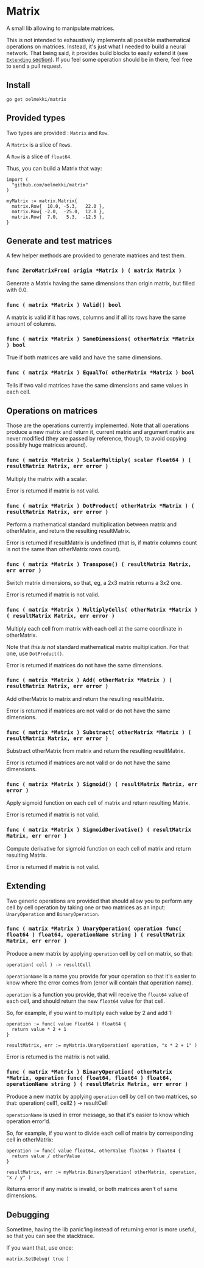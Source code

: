 # Matrix

A small lib allowing to manipulate matrices.

This is not intended to exhaustively implements all possible mathematical operations on matrices. Instead, it's just what I needed to build a neural network. That being said, it provides build blocks to easily extend it (see [`Extending` section](#Extending)). If you feel some operation should be in there, feel free to send a pull request.


## Install

```
go get oelmekki/matrix
```


## Provided types

Two types are provided : `Matrix` and `Row`.

A `Matrix` is a slice of `Row`s.

A `Row` is a slice of `float64`.

Thus, you can build a Matrix that way:

```
import (
  "github.com/oelmekki/matrix"
)

myMatrix := matrix.Matrix{
  matrix.Row{  10.0, -5.3,   22.0 },
  matrix.Row{ -2.0,  -25.0,  12.0 },
  matrix.Row{  7.0,   5.3,  -12.5 },
}
```


## Generate and test matrices

A few helper methods are provided to generate matrices and test them.


### `func ZeroMatrixFrom( origin *Matrix ) ( matrix Matrix )`

Generate a Matrix having the same dimensions than origin matrix,
but filled with 0.0.


### `func ( matrix *Matrix ) Valid() bool`

A matrix is valid if it has rows, columns and if all its rows have the same
amount of columns.


### `func ( matrix *Matrix ) SameDimensions( otherMatrix *Matrix ) bool`

True if both matrices are valid and have the same dimensions.


### `func ( matrix *Matrix ) EqualTo( otherMatrix *Matrix ) bool`

Tells if two valid matrices have the same dimensions and same
values in each cell.


## Operations on matrices

Those are the operations currently implemented. Note that all operations
produce a new matrix and return it, current matrix and argument matrix are
never modified (they are passed by reference, though, to avoid copying possibly
huge matrices around).


### `func ( matrix *Matrix ) ScalarMultiply( scalar float64 ) ( resultMatrix Matrix, err error )`

Multiply the matrix with a scalar.

Error is returned if matrix is not valid.


### `func ( matrix *Matrix ) DotProduct( otherMatrix *Matrix ) ( resultMatrix Matrix, err error )`

Perform a mathematical standard multiplication between matrix and otherMatrix, and return
the resulting resultMatrix.

Error is returned if resultMatrix is undefined (that is, if matrix columns count is not
the same than otherMatrix rows count).


### `func ( matrix *Matrix ) Transpose() ( resultMatrix Matrix, err error )`

Switch matrix dimensions, so that, eg, a 2x3 matrix returns
a 3x2 one.

Error is returned if matrix is not valid.


### `func ( matrix *Matrix ) MultiplyCells( otherMatrix *Matrix ) ( resultMatrix Matrix, err error )`

Multiply each cell from matrix with each cell at the same coordinate in otherMatrix.

Note that *this is not* standard mathematical matrix multiplication. For that one,
use `DotProduct()`.

Error is returned if matrices do not have the same dimensions.


### `func ( matrix *Matrix ) Add( otherMatrix *Matrix ) ( resultMatrix Matrix, err error )`

Add otherMatrix to matrix and return the resulting resultMatrix.

Error is returned if matrices are not valid or do not have the same dimensions.


### `func ( matrix *Matrix ) Substract( otherMatrix *Matrix ) ( resultMatrix Matrix, err error )`

Substract otherMatrix from matrix and return the resulting resultMatrix.

Error is returned if matrices are not valid or do not have the same dimensions.


### `func ( matrix *Matrix ) Sigmoid() ( resultMatrix Matrix, err error )`

Apply sigmoid function on each cell of matrix and return resulting Matrix.

Error is returned if matrix is not valid.


### `func ( matrix *Matrix ) SigmoidDerivative() ( resultMatrix Matrix, err error )`

Compute derivative for sigmoid function on each cell of matrix and return resulting Matrix.

Error is returned if matrix is not valid.


## Extending

Two generic operations are provided that should allow you to perform any cell
by cell operation by taking one or two matrices as an input: `UnaryOperation`
and `BinaryOperation`.


### `func ( matrix *Matrix ) UnaryOperation( operation func( float64 ) float64, operationName string ) ( resultMatrix Matrix, err error )`

Produce a new matrix by applying `operation` cell by cell on matrix, so that:

```
operation( cell ) -> resultCell
```

`operationName` is a name you provide for your operation so that it's easier to
know where the error comes from (error will contain that operation name).

`operation` is a function you provide, that will receive the `float64` value of
each cell, and should return the new `float64` value for that cell.

So, for example, if you want to multiply each value by 2 and add 1:

```
operation := func( value float64 ) float64 {
  return value * 2 + 1
}

resultMatrix, err := myMatrix.UnaryOperation( operation, "x * 2 + 1" )
```

Error is returned is the matrix is not valid.


### `func ( matrix *Matrix ) BinaryOperation( otherMatrix *Matrix, operation func( float64, float64 ) float64, operationName string ) ( resultMatrix Matrix, err error )`

Produce a new matrix by applying `operation` cell by cell on two matrices, so that:
   operation( cell1, cell2 ) -> resultCell


`operationName` is used in error message, so that it's easier to know which
operation error'd.

So, for example, if you want to divide each cell of matrix by corresponding cell in otherMatrix:

```
operation := func( value float64, otherValue float64 ) float64 {
  return value / otherValue
}

resultMatrix, err := myMatrix.BinaryOperation( otherMatrix, operation, "x / y" )
```


Returns error if any matrix is invalid, or both matrices aren't of same dimensions.


## Debugging

Sometime, having the lib panic'ing instead of returning error is more useful,
so that you can see the stacktrace.

If you want that, use once:

```
matrix.SetDebug( true )
```
